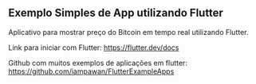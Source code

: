 ## Exemplo Simples de App utilizando Flutter

Aplicativo para mostrar preço do Bitcoin em tempo real utilizando Flutter.

Link para iniciar com Flutter:
https://flutter.dev/docs

Github com muitos exemplos de aplicações em flutter:
https://github.com/iampawan/FlutterExampleApps
